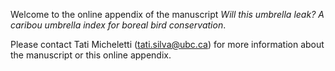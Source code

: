 Welcome to the online appendix of the manuscript *Will this umbrella leak? A caribou umbrella index for boreal bird conservation*.

<!-- TODO: add full citation info once published -->

Please contact Tati Micheletti (<tati.silva@ubc.ca>) for more information about the manuscript or this online appendix.  
